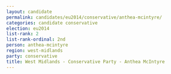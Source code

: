 ```yaml
---
layout: candidate
permalink: candidates/eu2014/conservative/anthea-mcintyre/
categories: candidate conservative
election: eu2014
list-rank: 2
list-rank-ordinal: 2nd
person: anthea-mcintyre
region: west-midlands
party: conservative
title: West Midlands - Conservative Party - Anthea McIntyre
---
```

